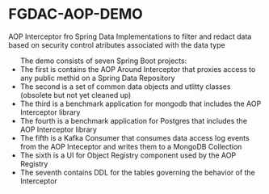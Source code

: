 # FGDAC-AOP-DEMO
AOP Interceptor fro Spring Data Implementations to filter and redact data based on security control atributes associated with the data type

<UL>The demo consists of seven Spring Boot projects:
<LI>The first is contains the AOP Around Interceptor that proxies access to any public methid on a Spring Data Repository</LI>
<LI>The second is a set of common data objects and utlitty classes (obsolete but not yet cleaned up)</LI>
  <LI>The third is a benchmark application for mongodb that includes the AOP Interceptor library</LI>
<LI>The fourth is a benchmark application for Postgres that includes the AOP Interceptor library</LI>
  <LI>The fifth is a Kafka Consumer that consumes data access log events from the AOP Inteceptor and writes them to a MongoDB Collection</LI>
  <LI>The sixth is a UI for Object Registry component used by the AOP Registry</LI>
  <LI>The seventh contains DDL for the tables governing the behavior of the Interceptor</>
    </UL>
